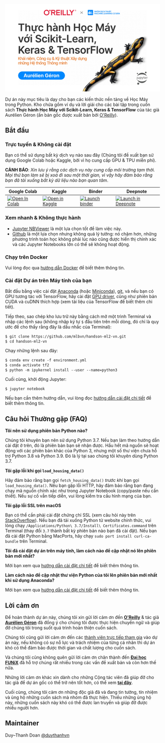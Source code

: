 ![](.github/assets/cover.jpg)

Dự án này mục tiêu là dạy cho bạn các kiến thức nền tảng về Học Máy trong Python. Kho chứa gồm ví dụ và lời giải cho các bài tập trong cuốn sách **Thực hành Học Máy với Scikit-Learn, Keras & TensorFlow** của tác giả Aurélien Géron (ấn bản gốc được xuất bản bởi [O'Reilly](https://www.oreilly.com/library/view/hands-on-machine-learning/9781492032632/)).

## Bắt đầu

### Trực tuyến & Không cài đặt
Bạn có thể sử dụng bất kỳ dịch vụ nào sau đây (Chúng tôi đề xuất bạn sử dụng Google Colab hoặc Kaggle, bởi vì họ cung cấp GPU & TPU miễn phí).

**CẢNH BÁO**: *Xin lưu ý rằng các dịch vụ này cung cấp môi trường tạm thời. Mọi thứ bạn làm sẽ bị xoá đi sau một thời gian, vì vậy hãy đảm bảo rằng bạn đã tải xuống bất kỳ dữ liệu nào bạn quan tâm*.

| Google Colab | Kaggle | Binder | Deepnote |
|---|---|---|---|
| <a href="https://colab.research.google.com/github/mlbvn/handson-ml2-vn/blob/main/" target="_parent"><img src="https://colab.research.google.com/assets/colab-badge.svg" alt="Open In Colab"/></a> | <a href="https://git.io/JnA16"><img src="https://kaggle.com/static/images/open-in-kaggle.svg" alt="Open in Kaggle" /></a> | <a href="https://mybinder.org/v2/gh/mlbvn/handson-ml2-vn/HEAD?filepath=%2Findex.ipynb"><img src="https://mybinder.org/badge_logo.svg" alt="Launch binder" /></a> | <a href="https://git.io/JnA1S"><img src="https://deepnote.com/buttons/launch-in-deepnote-small.svg" alt="Launch in Deepnote" /></a> |

### Xem nhanh & Không thực hành

* [Jupyter NBViewer](https://nbviewer.jupyter.org/github/mlbvn/handson-ml2-vn/blob/main/index.ipynb) là một lựa chọn tốt để làm việc này.
* [Github](https://github.com/mlbvn/handson-ml2-vn/blob/main/index.ipynb) là một lựa chọn nhưng không quá lý tưởng: nó chậm hơn, những phương trình toán học không phải lúc nào cũng được hiển thị chính xác và các Jupyter Notebooks lớn có thể sẽ không hoạt động.

### Chạy trên Docker

Vui lòng đọc qua [hướng dẫn Docker](https://github.com/mlbvn/handson-ml2-vn/tree/main/docker) để biết thêm thông tin.

### Cài đặt Dự án trên Máy tính của bạn

Bắt đầu bằng việc cài đặt [Anaconda](https://www.anaconda.com/distribution/) (hoặc [Miniconda](https://docs.conda.io/en/latest/miniconda.html)), [git](https://git-scm.com/downloads), và nếu bạn có GPU tương tác với TensorFlow, hãy cài đặt [GPU driver](https://www.nvidia.com/Download/index.aspx), cũng như phiên bản CUDA và cuDNN thích hợp (xem tài liệu của TensorFlow để biết thêm chi tiết).

Tiếp theo, sao chép kho lưu trữ này bằng cách mở một trình Terminal và nhập các lệnh sau 
(không nhập ký tự `$` đầu tiên trên mỗi dòng, đó chỉ là quy ước để cho thấy rằng đây là dấu nhắc của Terminal):

    $ git clone https://github.com/mlbvn/handson-ml2-vn.git
    $ cd handson-ml2-vn

Chạy những lệnh sau đây:

    $ conda env create -f environment.yml
    $ conda activate tf2
    $ python -m ipykernel install --user --name=python3

Cuối cùng, khởi động Jupyter:

    $ jupyter notebook

Nếu bạn cần thêm hướng dẫn, vui lòng đọc [hướng dẫn cài đặt chi tiết](install.md) để biết thêm thông tin.

## Câu hỏi Thường gặp (FAQ)

**Tôi nên sử dụng phiên bản Python nào?**

Chúng tôi khuyên bạn nên sử dụng Python 3.7. Nếu bạn làm theo hướng dẫn cài đặt ở trên, đó là phiên bản bạn sẽ nhận được. Hầu hết mã nguồn sẽ hoạt động với các phiên bản khác của Python 3, nhưng một số thư viện chưa hỗ trợ Python 3.8 và Python 3.9. Đó là lý tại sao chúng tôi khuyên dùng Python 3.7.

**Tôi gặp lỗi khi gọi `load_housing_data()`**

Hãy đảm bảo rằng bạn gọi `fetch_housing_data()` *trước khi* bạn gọi `load_housing_data()`. Nếu bạn gặp lỗi HTTP, hãy đảm bảo rằng bạn đang chạy mã nguồn chính xác như trong Jupyter Notebook (copy/paste nếu cần thiết). Nếu sự cố vẫn tiếp diễn, vui lòng kiểm tra cấu hình mạng của bạn.

**Tôi gặp lỗi SSL trên macOS**

Bạn có thể cần phải cài đặt chứng chỉ SSL (xem câu hỏi này trên [StackOverflow](https://stackoverflow.com/questions/27835619/urllib-and-ssl-certificate-verify-failed-error)). Nếu bạn đã tải xuống Python từ website chính thức, vui lòng chạy `/Applications/Python\ 3.7/Install\ Certificates.command` trên Terminal (thay đổi `3.7` thành bất kỳ phiên bản nào bạn đã cài đặt). Nếu bạn đã cài đặt Python bằng MacPorts, hãy chạy `sudo port install curl-ca-bundle` trên Terminal.

**Tôi đã cài đặt dự án trên máy tính, làm cách nào để cập nhật nó lên phiên bản mới nhất?**

Mời bạn xem qua [hướng dẫn cài đặt chi tiết](install.md) để biết thêm thông tin.

**Làm cách nào để cập nhật thư viện Python của tôi lên phiên bản mới nhất khi sử dụng Anaconda?**

Mời bạn xem qua [hướng dẫn cài đặt chi tiết](install.md) để biết thêm thông tin.

## Lời cảm ơn
Để hoàn thành dự án này, chúng tôi xin gửi lời cảm ơn đến [**O'Reilly**](https://www.oreilly.com/) & tác giả [**Aurélien Géron**](https://github.com/ageron) đã đồng ý cho chúng tôi được thực hiện chuyển ngữ và giúp đỡ chúng tôi trong suốt quá trình hoàn thiện cuốn sách.

Chúng tôi cũng gửi lời cảm ơn đến các [thành viên trực tiếp tham gia](.github/team.md) vào dự án này, nếu không có sự nỗ lực và trách nhiệm của từng cá nhân thì dự án khó có thể đảm bảo được thời gian và chất lượng cho cuốn sách.

Và chúng tôi cũng không quên gửi lời cảm ơn chân thành đến [**Đại học FUNiX**](https://funix.edu.vn/) đã hỗ trợ chúng rất nhiều trong các vấn đề xuất bản và còn hơn thế nữa.

Những lời cảm ơn khác xin dành cho những Cộng tác viên đã giúp đỡ cho tác giả để dự án gốc có thể trở nên tốt hơn, có thể xem **[tại đây](https://github.com/ageron/handson-ml2/graphs/contributors)**.

Cuối cùng, chúng tôi cảm ơn những độc giả đã và đang tin tưởng, tín nhiệm và ủng hộ những cuốn sách mà nhóm đã thực hiện. Thiếu những ủng hộ này, những cuốn sách này khó có thể được lan truyền và giúp đỡ được nhiều người hơn.

## Maintainer

Duy–Thanh Doan [@duythanhvn](https://github.com/duythanhvn)


